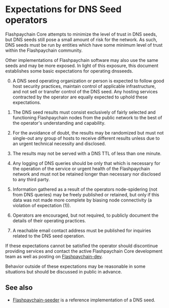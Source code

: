 Expectations for DNS Seed operators
====================================

Flashpaychain Core attempts to minimize the level of trust in DNS seeds,
but DNS seeds still pose a small amount of risk for the network.
As such, DNS seeds must be run by entities which have some minimum
level of trust within the Flashpaychain community.

Other implementations of Flashpaychain software may also use the same
seeds and may be more exposed. In light of this exposure, this
document establishes some basic expectations for operating dnsseeds.

0. A DNS seed operating organization or person is expected to follow good
host security practices, maintain control of applicable infrastructure,
and not sell or transfer control of the DNS seed. Any hosting services
contracted by the operator are equally expected to uphold these expectations.

1. The DNS seed results must consist exclusively of fairly selected and
functioning Flashpaychain nodes from the public network to the best of the
operator's understanding and capability.

2. For the avoidance of doubt, the results may be randomized but must not
single-out any group of hosts to receive different results unless due to an
urgent technical necessity and disclosed.

3. The results may not be served with a DNS TTL of less than one minute.

4. Any logging of DNS queries should be only that which is necessary
for the operation of the service or urgent health of the Flashpaychain
network and must not be retained longer than necessary nor disclosed
to any third party.

5. Information gathered as a result of the operators node-spidering
(not from DNS queries) may be freely published or retained, but only
if this data was not made more complete by biasing node connectivity
(a violation of expectation (1)).

6. Operators are encouraged, but not required, to publicly document the
details of their operating practices.

7. A reachable email contact address must be published for inquiries
related to the DNS seed operation.

If these expectations cannot be satisfied the operator should
discontinue providing services and contact the active Flashpaychain
Core development team as well as posting on
[Flashpaychain-dev](https://lists.linuxfoundation.org/mailman/listinfo/Flashpaychain-dev).

Behavior outside of these expectations may be reasonable in some
situations but should be discussed in public in advance.

See also
----------
- [Flashpaychain-seeder](https://github.com/sipa/Flashpaychain-seeder) is a reference implementation of a DNS seed.
